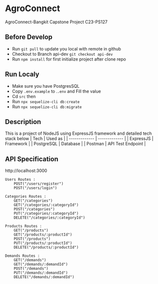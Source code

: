 # AgroConnect
AgroConnect-Bangkit Capstone Project C23-PS127

## Before Develop
- Run `git pull` to update you local with remote in github
- Checkout to Branch api-dev `git checkout api-dev` 
- Run `npm install` for first initialize project after clone repo

## Run Localy 
- Make sure you have PostgresSQL
- Copy `.env.example` to .`.env` and Fill the value
- Cd `src` then
- Run ```npx sequelize-cli db:create```
- Run ```npx sequelize-cli db:migrate```

## Description 
This is a project of NodeJS using ExpressJS framework and detailed tech stack below 
| Tech          | Used as       |
| ------------- | ------------- |
| ExpressJS    | Framework     |
| PostgreSQL         | Database     |
| Postman       | API Test Endpoint |

## API Specification

http://localhost:3000

    Users Routes :
	    POST("/users/register")
		POST("/users/login")

    Categories Routes :
	    GET("/categories")              
		GET("/categories/:categoryId")     
		POST("/categories")
		PUT("/categories/:categoryId")     
		DELETE("/categories/:categoryId")  

    Products Routes :
	    GET("/products")              
		GET("/products/:productId")     
		POST("/products")
		PUT("/products/:productId")     
		DELETE("/products/:productId")  

    Demands Routes :
	    GET("/demands")              
		GET("/demands/:demandId")     
		POST("/demands")
		PUT("/demands/:demandId")     
		DELETE("/demands/:demandId")  


